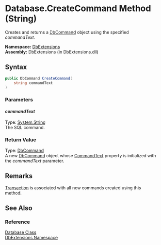 Database.CreateCommand Method (String)
======================================
Creates and returns a [DbCommand][1] object using the specified *commandText*.

**Namespace:** [DbExtensions][2]  
**Assembly:** DbExtensions (in DbExtensions.dll)

Syntax
------

```csharp
public DbCommand CreateCommand(
	string commandText
)
```

### Parameters

#### *commandText*
Type: [System.String][3]  
The SQL command.

### Return Value
Type: [DbCommand][1]  
 A new [DbCommand][1] object whose [CommandText][4] property is initialized with the *commandText* parameter. 

Remarks
-------
[Transaction][5] is associated with all new commands created using this method. 

See Also
--------

### Reference
[Database Class][6]  
[DbExtensions Namespace][2]  

[1]: http://msdn.microsoft.com/en-us/library/852d01k6
[2]: ../README.md
[3]: http://msdn.microsoft.com/en-us/library/s1wwdcbf
[4]: http://msdn.microsoft.com/en-us/library/9d2hk99t
[5]: Transaction.md
[6]: README.md